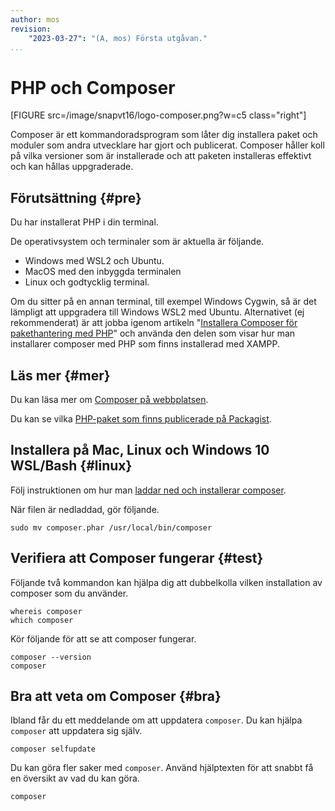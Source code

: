 ```yaml
---
author: mos
revision:
    "2023-03-27": "(A, mos) Första utgåvan."
...
```

PHP och Composer
==================================

[FIGURE src=/image/snapvt16/logo-composer.png?w=c5 class="right"]

Composer är ett kommandoradsprogram som låter dig installera paket och moduler som andra utvecklare har gjort och publicerat. Composer håller koll på vilka versioner som är installerade och att paketen installeras effektivt och kan hållas uppgraderade.



Förutsättning {#pre}
-------------------------------

Du har installerat PHP i din terminal.

De operativsystem och terminaler som är aktuella är följande.

* Windows med WSL2 och Ubuntu.
* MacOS med den inbyggda terminalen
* Linux och godtycklig terminal.

Om du sitter på en annan terminal, till exempel Windows Cygwin, så är det lämpligt att uppgradera till Windows WSL2 med Ubuntu. Alternativet (ej rekommenderat) är att jobba igenom artikeln "[Installera Composer för pakethantering med PHP](labbmiljo/composer)" och använda den delen som visar hur man installarer composer med PHP som finns installerad med XAMPP.



Läs mer {#mer}
-------------------------------

Du kan läsa mer om [Composer på webbplatsen](https://getcomposer.org/).

Du kan se vilka [PHP-paket som finns publicerade på Packagist](https://packagist.org/).



Installera på Mac, Linux och Windows 10 WSL/Bash {#linux}
-------------------------------

Följ instruktionen om hur man [laddar ned och installerar composer](https://getcomposer.org/download/).

När filen är nedladdad, gör följande.

```
sudo mv composer.phar /usr/local/bin/composer
```



Verifiera att Composer fungerar {#test}
-------------------------------

Följande två kommandon kan hjälpa dig att dubbelkolla vilken installation av composer som du använder.

```text
whereis composer
which composer
```

Kör följande för att se att composer fungerar.

```text
composer --version
composer
```



Bra att veta om Composer {#bra}
-------------------------------

Ibland får du ett meddelande om att uppdatera `composer`. Du kan hjälpa `composer` att uppdatera sig själv.

```text
composer selfupdate
```

Du kan göra fler saker med `composer`. Använd hjälptexten för att snabbt få en översikt av vad du kan göra.

```text
composer
```
